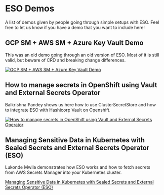 # ESO Demos

A list of demos given by people going through simple setups with ESO. Feel free to let us know if you have a demo that you want to include here!

## GCP SM + AWS SM + Azure Key Vault Demo

This was an old demo going through an old version of ESO. Most of it is still valid, but beware of CRD and breaking change differences.

[![GCP SM + AWS SM + Azure Key Vault Demo](https://img.youtube.com/vi/L6tn1YdMkF8/0.jpg)](https://www.youtube.com/watch?v=L6tn1YdMkF8)

## How to manage secrets in OpenShift using Vault and External Secrets Operator

Balkrishna Pandey shows us here how to use ClusterSecretStore and how to integrate ESO with Hashicorp Vault on Openshift.

[![How to manage secrets in OpenShift using Vault and External Secrets Operator](https://img.youtube.com/vi/PgiXKBTel1E/0.jpg)](https://www.youtube.com/watch?v=PgiXKBTel1E)


## Managing Sensitive Data in Kubernetes with Sealed Secrets and External Secrets Operator (ESO)

Lukonde Mwila demonstrates how ESO works and how to fetch secrets from AWS Secrets Manager into your Kubernetes cluster.

[Managing Sensitive Data in Kubernetes with Sealed Secrets and External Secrets Operator (ESO)](https://www.youtube.com/watch?v=FD8zzHPbhoY&ab_channel=LukondeMwila)